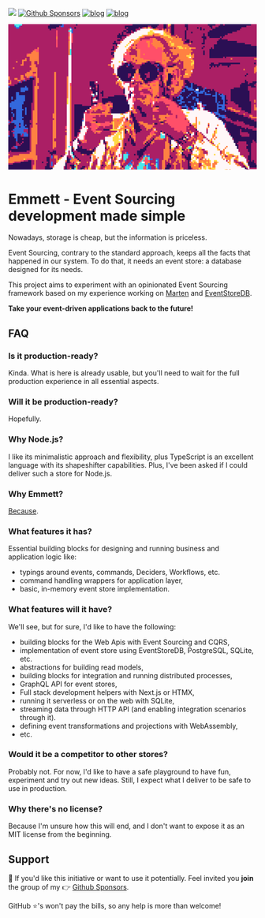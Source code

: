 [<img src="https://img.shields.io/badge/LinkedIn-0077B5?style=for-the-badge&logo=linkedin&logoColor=white" height="20px" />](https://www.linkedin.com/in/oskardudycz/) [![Github Sponsors](https://img.shields.io/static/v1?label=Sponsor&message=%E2%9D%A4&logo=GitHub&link=https://github.com/sponsors/oskardudycz/)](https://github.com/sponsors/oskardudycz/) [![blog](https://img.shields.io/badge/blog-event--driven.io-brightgreen)](https://event-driven.io/?utm_source=event_sourcing_nodejs) [![blog](https://img.shields.io/badge/%F0%9F%9A%80-Architecture%20Weekly-important)](https://www.architecture-weekly.com/?utm_source=event_sourcing_nodejs)

![](./docs/public/logo.png)

# Emmett - Event Sourcing development made simple

Nowadays, storage is cheap, but the information is priceless.

Event Sourcing, contrary to the standard approach, keeps all the facts that happened in our system. To do that, it needs an event store: a database designed for its needs.

This project aims to experiment with an opinionated Event Sourcing framework based on my experience working on [Marten](martendb.io/) and [EventStoreDB](https://developers.eventstore.com/).

**Take your event-driven applications back to the future!**

## FAQ

### **Is it production-ready?**

Kinda. What is here is already usable, but you'll need to wait for the full production experience in all essential aspects.

### **Will it be production-ready?**

Hopefully.

### **Why Node.js?**

I like its minimalistic approach and flexibility, plus TypeScript is an excellent language with its shapeshifter capabilities. Plus, I've been asked if I could deliver such a store for Node.js.

### Why Emmett?

[Because](https://en.m.wikipedia.org/wiki/Emmett_Brown).

### **What features it has?**

Essential building blocks for designing and running business and application logic like:

- typings around events, commands, Deciders, Workflows, etc.
- command handling wrappers for application layer,
- basic, in-memory event store implementation.

### **What features will it have?**

We'll see, but for sure, I'd like to have the following:

- building blocks for the Web Apis with Event Sourcing and CQRS,
- implementation of event store using EventStoreDB, PostgreSQL, SQLite, etc.
- abstractions for building read models,
- building blocks for integration and running distributed processes,
- GraphQL API for event stores,
- Full stack development helpers with Next.js or HTMX,
- running it serverless or on the web with SQLite,
- streaming data through HTTP API (and enabling integration scenarios through it).
- defining event transformations and projections with WebAssembly,
- etc.

### **Would it be a competitor to other stores?**

Probably not. For now, I'd like to have a safe playground to have fun, experiment and try out new ideas. Still, I expect what I deliver to be safe to use in production.

### **Why there's no license?**

Because I'm unsure how this will end, and I don't want to expose it as an MIT license from the beginning.

## Support

💖 If you'd like this initiative or want to use it potentially. Feel invited you **join** the group of my 👉 [Github Sponsors](https://github.com/sponsors/oskardudycz).

GitHub ⭐'s won't pay the bills, so any help is more than welcome!
